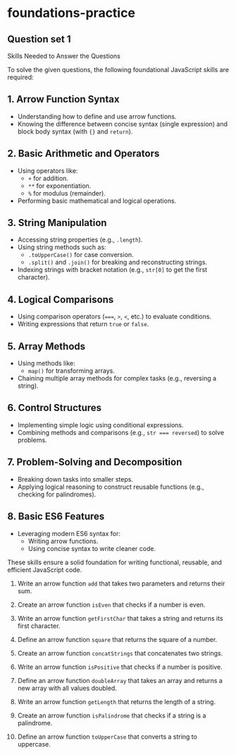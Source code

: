 # foundations-practice

## Question set 1

Skills Needed to Answer the Questions

To solve the given questions, the following foundational JavaScript skills are required:

## 1. **Arrow Function Syntax**

- Understanding how to define and use arrow functions.
- Knowing the difference between concise syntax (single expression) and block body syntax (with `{}` and `return`).

## 2. **Basic Arithmetic and Operators**

- Using operators like:
  - `+` for addition.
  - `**` for exponentiation.
  - `%` for modulus (remainder).
- Performing basic mathematical and logical operations.

## 3. **String Manipulation**

- Accessing string properties (e.g., `.length`).
- Using string methods such as:
  - `.toUpperCase()` for case conversion.
  - `.split()` and `.join()` for breaking and reconstructing strings.
- Indexing strings with bracket notation (e.g., `str[0]` to get the first character).

## 4. **Logical Comparisons**

- Using comparison operators (`===`, `>`, `<`, etc.) to evaluate conditions.
- Writing expressions that return `true` or `false`.

## 5. **Array Methods**

- Using methods like:
  - `map()` for transforming arrays.
- Chaining multiple array methods for complex tasks (e.g., reversing a string).

## 6. **Control Structures**

- Implementing simple logic using conditional expressions.
- Combining methods and comparisons (e.g., `str === reversed`) to solve problems.

## 7. **Problem-Solving and Decomposition**

- Breaking down tasks into smaller steps.
- Applying logical reasoning to construct reusable functions (e.g., checking for palindromes).

## 8. **Basic ES6 Features**

- Leveraging modern ES6 syntax for:
  - Writing arrow functions.
  - Using concise syntax to write cleaner code.

These skills ensure a solid foundation for writing functional, reusable, and efficient JavaScript code.

1. Write an arrow function `add` that takes two parameters and returns their sum.

2. Create an arrow function `isEven` that checks if a number is even.

3. Write an arrow function `getFirstChar` that takes a string and returns its first character.

4. Define an arrow function `square` that returns the square of a number.

5. Create an arrow function `concatStrings` that concatenates two strings.

6. Write an arrow function `isPositive` that checks if a number is positive.

7. Define an arrow function `doubleArray` that takes an array and returns a new array with all values doubled.

8. Write an arrow function `getLength` that returns the length of a string.

9. Create an arrow function `isPalindrome` that checks if a string is a palindrome.

10. Define an arrow function `toUpperCase` that converts a string to uppercase.
